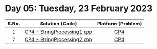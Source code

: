 # Day 05: Tuesday, 23 February 2023

| S.No. |                                    Solution (Code)                                    |                                 Platform (Problem)                                  |
| :---: | :-----------------------------------------------------------------------------------: | :---------------------------------------------------------------------------------: |
|   1   | [CP4 - StringProcessing1.cpp](/Day%2005%20-%20230223/CP4%20-%20StringProcessing1.cpp) | [CP4](https://github.com/stevenhalim/cpbook-code/blob/master/ch1/basic_string.html) |
|   2   | [CP4 - StringProcessing2.cpp](/Day%2005%20-%20230223/CP4%20-%20StringProcessing2.cpp) | [CP4](https://github.com/stevenhalim/cpbook-code/blob/master/ch1/basic_string.html) |
